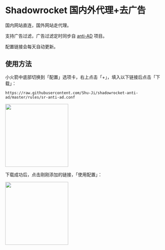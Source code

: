 # Shadowrocket 国内外代理+去广告

国内网站直连，国外网站走代理。

支持广告过滤，广告过滤定时同步自 
[anti-AD](https://github.com/privacy-protection-tools/anti-AD) 项目。

配置链接会每天自动更新。

## 使用方法

小火箭中底部切换到「配置」选项卡，右上点击「+」，填入以下链接后点击「下载」：

```
https://raw.githubusercontent.com/Shu-Ji/shadowrocket-anti-ad/master/rules/sr-anti-ad.conf
```

<img src="https://user-images.githubusercontent.com/1127594/136726592-5cce4315-db1b-41b5-9e54-d97de3f7cba2.PNG" width="200">

下载成功后，点击刚刚添加的链接，「使用配置」：

<img src="https://user-images.githubusercontent.com/1127594/136726863-1884b01c-1f5d-4cfb-84d5-cd76ccaa4ba3.PNG" width="200">
